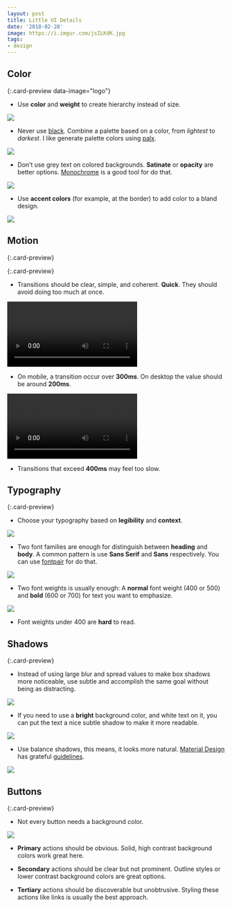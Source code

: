 ```yaml
---
layout: post
title: Little UI Details
date: '2018-02-28'
image: https://i.imgur.com/jsILKdK.jpg
tags:
- design
---
```


## Color

[](https://medium.com/refactoring-ui/7-practical-tips-for-cheating-at-design-40c736799886){:.card-preview data-image="logo"}

-  Use **color** and **weight** to create hierarchy instead of size.

![](https://i.imgur.com/3MfnkFs.png)

- Never use [black](https://ianstormtaylor.com/design-tip-never-use-black). Combine a palette based on a color, from *lightest* to *darkest*. I like generate palette colors using [palx](https://palx.jxnblk.com).

![](https://i.imgur.com/Xg6hOO7.png)

- Don’t use grey text on colored backgrounds. **Satinate** or **opacity** are better options. [Monochrome](https://monochrome.jxnblk.com) is a good tool for do that.

![](https://i.imgur.com/CANDnvL.png)

- Use **accent colors** (for example, at the border) to add color to a bland design.

![](https://i.imgur.com/M3lu0HW.png)

## Motion

[](https://medium.com/ux-in-motion/creating-usability-with-motion-the-ux-in-motion-manifesto-a87a4584ddc){:.card-preview}

[](https://medium.com/google-design/motion-design-doesnt-have-to-be-hard-33089196e6c2){:.card-preview}

- Transitions should be clear, simple, and coherent. **Quick**. They should avoid doing too much at once.

<video src="https://i.imgur.com/mU7bs46.mp4" autoplay="" loop=""></video>

- On mobile, a transition occur over **300ms**. On desktop the value should be around **200ms**.

<video src="https://i.imgur.com/Zjqho9p.mp4" autoplay="" loop=""></video>

- Transitions that exceed **400ms** may feel too slow.


## Typography

[](https://platzi.com/blog/tipografia/){:.card-preview}

- Choose your typography based on **legibility** and **context**.

![](https://i.imgur.com/alxHB24.png)

- Two font families are enough for distinguish between **heading** and **body**. A common pattern is use **Sans Serif** and **Sans** respectively. You can use [fontpair](https://fontpair.co) for do that.

![](https://i.imgur.com/NjQs5sO.png)

- Two font weights is usually enough: A **normal** font weight (400 or 500) and **bold** (600 or 700) for text you want to emphasize.

![](https://i.imgur.com/1FgZ6Hb.png)

- Font weights under 400 are **hard** to read.

## Shadows

[](https://material.io){:.card-preview}

- Instead of using large blur and spread values to make box shadows more noticeable, use subtle and accomplish the same goal without being as distracting.

![](https://i.imgur.com/hS0UJMl.png)

- If you need to use a **bright** background color, and white text on it, you can put the text a nice subtle shadow to make it more readable.

![](https://i.imgur.com/ITWcfYN.jpg)

- Use balance shadows, this means, it looks more natural. [Material Design](https://material.io/guidelines/material-design/elevation-shadows.html) has grateful [guidelines](https://codepen.io/sdthornton/pen/wBZdXq#code-area).

![](https://i.imgur.com/pgxcqSt.png)

## Buttons

[](https://codepen.io/tyrellrummage/full/ZJPXgy/){:.card-preview}

- Not every button needs a background color.

![](https://i.imgur.com/DsJUOhi.png)

- **Primary** actions should be obvious. Solid, high contrast background colors work great here.

- **Secondary** actions should be clear but not prominent. Outline styles or lower contrast background colors are great options.

- **Tertiary** actions should be discoverable but unobtrusive. Styling these actions like links is usually the best approach.

